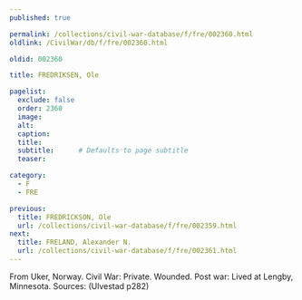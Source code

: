 ```yaml
---
published: true

permalink: /collections/civil-war-database/f/fre/002360.html
oldlink: /CivilWar/db/f/fre/002360.html

oldid: 002360

title: FREDRIKSEN, Ole

pagelist:
  exclude: false
  order: 2360
  image: 
  alt:
  caption:
  title:
  subtitle:      # Defaults to page subtitle
  teaser:

category: 
  - F 
  - FRE

previous:
  title: FREDRICKSON, Ole
  url: /collections/civil-war-database/f/fre/002359.html  
next:
  title: FRELAND, Alexander N.
  url: /collections/civil-war-database/f/fre/002361.html   
---
```

From Uker, Norway. Civil War: Private. Wounded. Post war: Lived at Lengby, Minnesota. Sources: (Ulvestad p282)